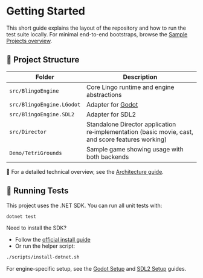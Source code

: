 # Getting Started

This short guide explains the layout of the repository and how to run the test suite locally.
For minimal end-to-end bootstraps, browse the [Sample Projects overview](../Samples/ReadMe.md).

## 📁 Project Structure

| Folder | Description |
|--------|-------------|
| `src/BlingoEngine` | Core Lingo runtime and engine abstractions |
| `src/BlingoEngine.LGodot` | Adapter for [Godot](https://godotengine.org/) |
| `src/BlingoEngine.SDL2` | Adapter for SDL2 |
| `src/Director` | Standalone Director application re‑implementation (basic movie, cast, and score features working) |
| `Demo/TetriGrounds` | Sample game showing usage with both backends |

🔎 For a detailed technical overview, see the [Architecture guide](design/Architecture.md).

## 🧪 Running Tests

This project uses the .NET SDK. You can run all unit tests with:

```bash
dotnet test
```

Need to install the SDK?

- Follow the [official install guide](https://learn.microsoft.com/dotnet/core/install/)
- Or run the helper script:

```bash
./scripts/install-dotnet.sh
```

For engine-specific setup, see the [Godot Setup](GodotSetup.md) and [SDL2 Setup](SDLSetup.md) guides.


